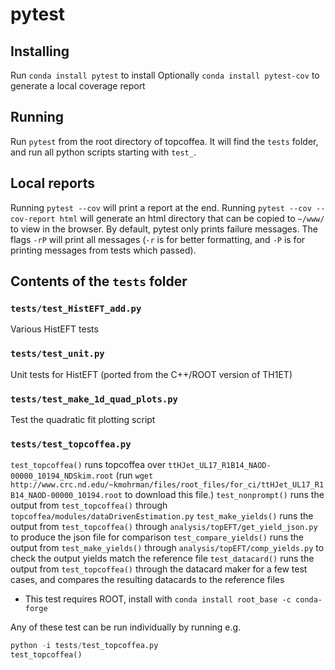 # pytest
## Installing
Run `conda install pytest` to install
Optionally `conda install pytest-cov` to generate a local coverage report

## Running
Run `pytest` from the root directory of topcoffea. It will find the `tests` folder, and run all python scripts starting with `test_`.

## Local reports
Running `pytest --cov` will print a report at the end.
Running `pytest --cov --cov-report html` will generate an html directory that can be copied to `~/www/` to view in the browser.
By default, pytest only prints failure messages. The flags `-rP` will print all messages (`-r` is for better formatting, and `-P` is for printing messages from tests which passed).

## Contents of the `tests` folder
### `tests/test_HistEFT_add.py`
 Various HistEFT tests
### `tests/test_unit.py`
Unit tests for HistEFT (ported from the C++/ROOT version of TH1ET)
### `tests/test_make_1d_quad_plots.py`
Test the quadratic fit plotting script
### `tests/test_topcoffea.py`
`test_topcoffea()` runs topcoffea over `ttHJet_UL17_R1B14_NAOD-00000_10194_NDSkim.root` (run `wget http://www.crc.nd.edu/~kmohrman/files/root_files/for_ci/ttHJet_UL17_R1B14_NAOD-00000_10194.root` to download this file.)
`test_nonprompt()` runs the output from `test_topcoffea()` through `topcoffea/modules/dataDrivenEstimation.py`
`test_make_yields()` runs the output from `test_topcoffea()` through `analysis/topEFT/get_yield_json.py` to produce the json file for comparison
`test_compare_yields()`  runs the output from `test_make_yields()` through `analysis/topEFT/comp_yields.py` to check the output yields match the reference file
`test_datacard()` runs the output from `test_topcoffea()` through the datacard maker for a few test cases, and compares the resulting datacards to the reference files
 - This test requires ROOT, install with `conda install root_base -c conda-forge`

Any of these test can be run individually by running e.g.
```python
python -i tests/test_topcoffea.py 
test_topcoffea()
```
